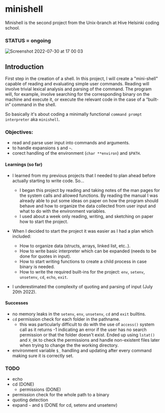 # minishell

Minishell is the second project from the Unix-branch at Hive Helsinki coding school.

### STATUS = ongoing

![Screenshot 2022-07-30 at 17 00 03](https://user-images.githubusercontent.com/77061872/181917866-8a5cdf4d-4bbb-4191-99f3-e703eb9490aa.png)

## Introduction

First step in the creation of a shell. In this project, I will create a "mini-shell" capable of reading and evaluating simple user commands.
Reading will involve trivial lexical analysis and parsing of the command. The program will, for example, involve searching for the corresponding
binary on the machine and execute it, or execute the relevant code in the case of a “built-in” command in the shell.

So basically it's about coding a minimally functional `command prompt interpreter` aka `minishell`.

### Objectives:

- read and parse user input into commands and arguments.
- to handle expansions `$` and `~`.
- corect handling of the environment (`char **environ`) and `$PATH`.

#### Learnings (so far)

- I learned from my previous projects that I needed to plan ahead before actually starting to write code. So...

  - I began this project by reading and taking notes of the man pages for the system calls and allowed functions. By reading the manual I was already
able to put some ideas on paper on how the program should behave and how to organize the data collected from user input and what to do with the
environment variables.
  - I used about a week only reading, writing, and sketching on paper how to start the project.

- When I decided to start the project it was easier as I had a plan which included:
  - How to organize data (structs, arrays, linked list, etc..).
  - How to write basic interpreter which can be expanded (needs to be done for quotes in input).
  - How to start writing functions to create a child process in case binary is needed.
  - How to write the required built-ins for the project: `env`, `setenv`, `unsetenv`, `cd`, `echo`, `exit`.

 - I underestimated the complexity of quoting and parsing of input (July 20th 2022).

 #### Successes

 - no memory leaks in the `setenv`, `env`, `unsetenv`, `cd` and `exit` builtins.
 - `cd` permission check for each folder in the pathname.
	- this was particularly difficult to do with the use of `access()` system call as it returns -1 indicating an error if the user has no search permission or that the folder doesn't exist. Ended up using `lstat()` and `X_OK` to check the permissions and handle non-existent files later when trying to change the the working directory.
 - environment variable `$_` handling and updating after every command making sure it is correctly set.

 ### TODO

 - echo
 - cd (DONE)
	- permissions (DONE)
 - permission check for the whole path to a binary
 - quoting detection
 - expand `~` and `$` (DONE for cd, setenv and unsetenv)
